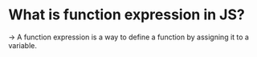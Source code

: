 # What is function expression in JS?

-> A function expression is a way to define a function by assigning it to a variable.